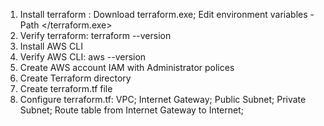 1. Install terraform : Download terraform.exe; Edit environment variables -Path </terraform.exe>
2. Verify terraform: terraform --version
3. Install AWS CLI
4. Verify AWS CLI: aws --version
5. Create AWS account IAM with Administrator polices
6. Create Terraform directory 
7. Create terraform.tf file
8. Configure terraform.tf: VPC; Internet Gateway; Public Subnet; Private Subnet; Route table from Internet Gateway to Internet;